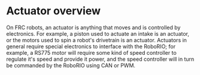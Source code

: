 # Actuator overview

On  FRC robots, an actuator is anything that moves and is controlled by electronics. For example, a piston used to actuate an intake is an actuator, or the motors used to spin a robot's drivetrain is an actuator. Actuators in general require special electronics to interface with the RoboRIO; for example, a RS775 motor will require some kind of speed controller to regulate it's speed and provide it power, and the speed controller will in turn be commanded by the RoboRIO using CAN or PWM.
